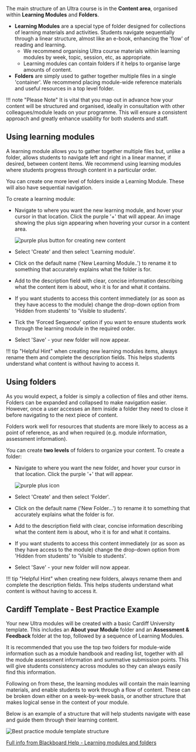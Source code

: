 The main structure of an Ultra course is in the **Content area**, organised within **Learning Modules** and **Folders**.

- **Learning Modules** are a special type of folder designed for collections of learning materials and activities. Students navigate sequentially through a linear structure, almost like an e-book, enhancing the 'flow' of reading and learning. 
  - We recommend organising Ultra course materials within learning modules by week, topic, session, etc, as appropriate. 
  - Learning modules can contain folders if it helps to organise large amounts of content. 
- **Folders** are simply used to gather together multiple files in a single 'container'. We recommend placing module-wide reference materials and useful resources in a top level folder. 

!!! note "Please Note"
    It is vital that you map out in advance how your content will be structured and organised, ideally in consultation with other colleagues/module leads on your programme. This will ensure a consistent approach and greatly enhance usability for both students and staff. 

## Using learning modules

A learning module allows you to gather together multiple files but, unlike a folder, allows students to navigate left and right in a linear manner, if desired, between content items. We recommend using learning modules where students progress through content in a particular order.  

You can create one more level of folders inside a Learning Module. These will also have sequential navigation. 

To create a learning module:

- Navigate to where you want the new learning module, and hover your cursor in that location. Click the purple '+' that will appear.
An image showing the plus sign appearing when hovering your cursor in a content area.

    ![purple plus button for creating new content](https://xerte.cardiff.ac.uk/USER-FILES/18321-wdmsev-site/media/create-button.jpg)

- Select 'Create' and then select 'Learning module'.
- Click on the default name ('New Learning Module..') to rename it to something that accurately explains what the folder is for. 
- Add to the description field with clear, concise information describing what the content item is about, who it is for and what it contains. 
- If you want students to access this content immediately (or as soon as they have access to the module) change the drop-down option from 'Hidden from students' to 'Visible to students'.
- Tick the 'Forced Sequence' option if you want to ensure students work through the learning module in the required order.
- Select 'Save' - your new folder will now appear.

!!! tip "Helpful Hint"
    when creating new learning modules items, always rename them and complete the description fields.  This helps students understand what content is without having to access it.

## Using folders

As you would expect, a folder is simply a collection of files and other items. Folders can be expanded and collapsed to make navigation easier. However, once a user accesses an item inside a folder they need to close it before navigating to the next piece of content.

Folders work well for resources that students are more likely to access as a point of reference, as and when required (e.g. module information, assessment information).

You can create **two levels** of folders to organize your content. To create a folder:

- Navigate to where you want the new folder, and hover your cursor in that location. Click the purple '+' that will appear.
  
    ![purple plus icon](https://xerte.cardiff.ac.uk/USER-FILES/18321-wdmsev-site/media/create-button.jpg)

- Select 'Create' and then select 'Folder'.
- Click on the default name ('New Folder...') to rename it to something that accurately explains what the folder is for. 
- Add to the description field with clear, concise information describing what the content item is about, who it is for and what it contains. 
- If you want students to access this content immediately (or as soon as they have access to the module) change the drop-down option from 'Hidden from students' to 'Visible to students'.
- Select 'Save' - your new folder will now appear.

!!! tip "Helpful Hint"
    when creating new folders, always rename them and complete the description fields.  This helps students understand what content is without having to access it.

## Cardiff Template - Best Practice Example

Your new Ultra modules will be created with a basic Cardiff University template. This includes an **About your Module** folder and an **Assessment & Feedback** folder at the top, followed by a sequence of Learning Modules.

It is recommended that you use the top two folders for module-wide information such as a module handbook and reading list, together with all the module assessment information and summative submission points. This will give students consistency across modules so they can always easily find this information. 

Following on from these, the learning modules will contain the main learning materials, and enable students to work through a flow of content. These can be broken down either on a week-by-week basis, or another structure that makes logical sense in the context of your module. 

Below is an example of a structure that will help students navigate with ease and guide them through their learning content. 

![Best practice module template structure](https://xerte.cardiff.ac.uk/USER-FILES/18321-wdmsev-site/media/bestPractice.jpg)

[Full info from Blackboard Help - Learning modules and folders](https://help.blackboard.com/Learn/Instructor/Ultra/Course_Content/Create_Content/Create_Containers_for_Content)